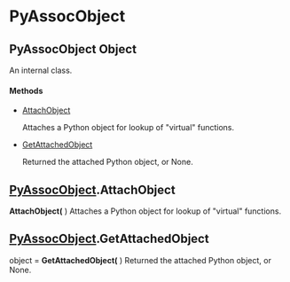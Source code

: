 # PyAssocObject

## PyAssocObject Object

An internal class.

#### Methods


  - [AttachObject](PyAssocObject.md#pyassocobjectattachobject)

    Attaches a Python object for lookup of "virtual" functions.&nbsp;

  - [GetAttachedObject](PyAssocObject.md#pyassocobjectgetattachedobject)

    Returned the attached Python object, or None.&nbsp;

## [PyAssocObject](#pyassocobject).AttachObject

 __AttachObject(__ )
Attaches a Python object for lookup of "virtual" functions.

## [PyAssocObject](#pyassocobject).GetAttachedObject

object = __GetAttachedObject(__ )
Returned the attached Python object, or None.